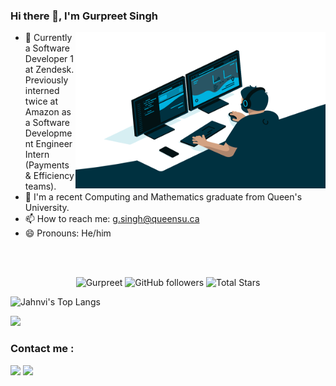 ### Hi there 👋, I'm Gurpreet Singh <br/>


<a target="_blank">
  <img align="right" height="250" width="400" alt="GIF" src="https://github.com/GurpreetSingh97/GurpreetSingh97/blob/main/code.gif">
</a>

- 💼 Currently a Software Developer 1 at Zendesk. Previously interned twice at Amazon as a Software Development Engineer Intern (Payments & Efficiency teams).
- 🔭 I'm a recent Computing and Mathematics graduate from Queen's University.
- 📫 How to reach me: g.singh@queensu.ca
- 😄 Pronouns: He/him

</br>
</br>
<p align="center" >  
  <img src="https://komarev.com/ghpvc/?username=GurpreetSingh97" alt="Gurpreet" />
  <img alt="GitHub followers" src="https://img.shields.io/github/followers/GurpreetSingh97?label=Followers&style=social"> 
  <img src="https://img.shields.io/github/stars/GurpreetSingh97?label=Stars" alt="Total Stars">
</p>

![Jahnvi's Top Langs](https://github-readme-stats.vercel.app/api/top-langs/?username=GurpreetSingh97&theme=tokyonight&layout=compact)<br/>

<a ><img src="https://user-images.githubusercontent.com/73097560/115834477-dbab4500-a447-11eb-908a-139a6edaec5c.gif"></a>

### Contact me : 

[![](https://img.shields.io/badge/linkedin-%230077B5.svg?&style=for-the-badge&logo=linkedin&logoColor=white)](https://www.linkedin.com/in/gurpreetsingh97/)
[![](https://img.shields.io/badge/Microsoft_Outlook-0078D4?style=for-the-badge&logo=microsoft-outlook&logoColor=white)](mailto:g.singh@queensu.ca)
